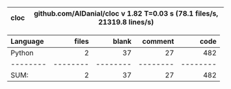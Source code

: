 cloc|github.com/AlDanial/cloc v 1.82  T=0.03 s (78.1 files/s, 21319.8 lines/s)
--- | ---

Language|files|blank|comment|code
:-------|-------:|-------:|-------:|-------:
Python|2|37|27|482
--------|--------|--------|--------|--------
SUM:|2|37|27|482
